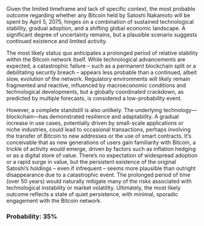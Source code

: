 Given the limited timeframe and lack of specific context, the most probable outcome regarding whether any Bitcoin held by Satoshi Nakamoto will be spent by April 5, 2075, hinges on a combination of sustained technological stability, gradual adoption, and a shifting global economic landscape. A significant degree of uncertainty remains, but a plausible scenario suggests continued existence and limited activity.

The most likely status quo anticipates a prolonged period of relative stability within the Bitcoin network itself. While technological advancements are expected, a catastrophic failure – such as a permanent blockchain split or a debilitating security breach – appears less probable than a continued, albeit slow, evolution of the network.  Regulatory environments will likely remain fragmented and reactive, influenced by macroeconomic conditions and technological developments, but a globally coordinated crackdown, as predicted by multiple forecasts, is considered a low-probability event. 

However, a complete standstill is also unlikely.  The underlying technology—blockchain—has demonstrated resilience and adaptability.  A gradual increase in use cases, potentially driven by small-scale applications or niche industries, could lead to occasional transactions, perhaps involving the transfer of Bitcoin to new addresses or the use of smart contracts. It’s conceivable that as new generations of users gain familiarity with Bitcoin, a trickle of activity would emerge, driven by factors such as inflation hedging or as a digital store of value.  There’s no expectation of widespread adoption or a rapid surge in value, but the persistent existence of the original Satoshi’s holdings – even if infrequent – seems more plausible than outright disappearance due to a catastrophic event.  The prolonged period of time (over 50 years) would naturally mitigate many of the risks associated with technological instability or market volatility.  Ultimately, the most likely outcome reflects a state of quiet persistence, with minimal, sporadic engagement with the Bitcoin network.

### Probability: 35%